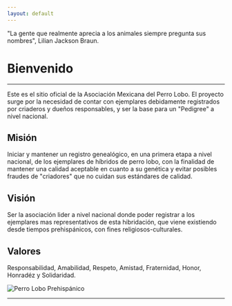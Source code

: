 ```yaml
---
layout: default
---
```


"La gente que realmente aprecia a los animales siempre pregunta sus nombres", Lilian Jackson Braun.

# Bienvenido
***
Este es el sitio oficial de la Asociación Mexicana del Perro Lobo. El proyecto surge por la necesidad de contar con ejemplares debidamente registrados por criaderos y dueños responsables, y ser la base para un "Pedigree" a nivel nacional.

## Misión
Iniciar y mantener un registro genealógico, en una primera etapa a nivel nacional, de los ejemplares de híbridos de perro lobo, con la finalidad de mantener una calidad aceptable en cuanto a su genética y evitar posibles fraudes de "criadores" que no cuidan sus estándares de calidad.

## Visión
Ser la asociación lider a nivel nacional donde poder registrar a los ejemplares mas representativos de esta hibridación, que viene existiendo desde tiempos prehispánicos, con fines religiosos-culturales.

## Valores
Responsabilidad, Amabilidad, Respeto, Amistad, Fraternidad, Honor, Honradéz y Solidaridad.

![Perro Lobo Prehispánico](https://nupec.com/wp-content/uploads/2019/01/pec.gif)
* * *
